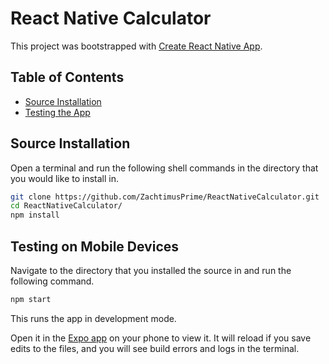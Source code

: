 # React Native Calculator

This project was bootstrapped with [Create React Native App](https://github.com/react-community/create-react-native-app).

## Table of Contents

* [Source Installation](#source-installation)
* [Testing the App](#testing-on-mobile-devices)


## Source Installation
Open a terminal and run the following shell commands in the directory that you would like to install in.
```sh
git clone https://github.com/ZachtimusPrime/ReactNativeCalculator.git
cd ReactNativeCalculator/
npm install
```

## Testing on Mobile Devices
Navigate to the directory that you installed the source in and run the following command.
```sh
npm start
```
This runs the app in development mode.

Open it in the [Expo app](https://expo.io) on your phone to view it. It will reload if you save edits to the files, and you will see build errors and logs in the terminal.
